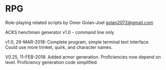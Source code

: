 # RPG
Role-playing related scripts by Omer Golan-Joel
golan2072@gmail.com

ACKS henchman generator v1.0 - command line only

v1.0, 29-MAR-2018:
Complete program, simple terminal text interface. Could use more trinket, quirk, and character names.

V0.25, 11-FEB-2018:
Added armor generation.
Proficiencies now depend on level. Proficiency generation code simplified.
